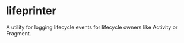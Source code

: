# lifeprinter
A utility for logging lifecycle events for lifecycle owners like Activity or Fragment.
